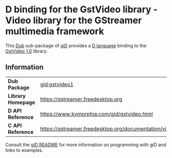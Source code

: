 # D binding for the GstVideo library - Video library for the GStreamer multimedia framework

This [Dub](https://dub.pm/) sub-package of [giD](https://gid.dub.pm) provides a [D language](https://www.dlang.org) binding to the [GstVideo 1.0](https://gstreamer.freedesktop.org) library.

## Information

|     |     |
| --- | --- |
| **Dub Package**          | [gid:gstvideo1](https://code.dlang.org/packages/gid%3Agstvideo1)                 |
| **Library Homepage**     | https://gstreamer.freedesktop.org                                                |
| **D API Reference**      | https://www.kymorphia.com/gid/gstvideo.html                                      |
| **C API Reference**      | https://gstreamer.freedesktop.org/documentation/video/index.html                 |

Consult the [giD README](https://github.com/Kymorphia/gid) for more information on programming with giD and links to examples.
